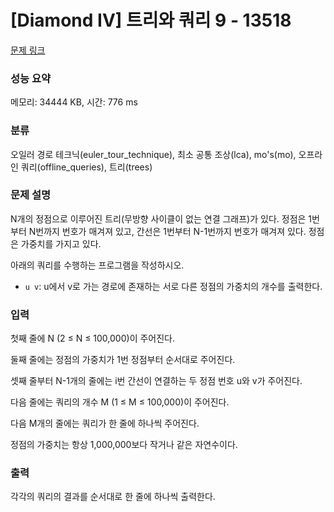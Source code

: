 # [Diamond IV] 트리와 쿼리 9 - 13518 

[문제 링크](https://www.acmicpc.net/problem/13518) 

### 성능 요약

메모리: 34444 KB, 시간: 776 ms

### 분류

오일러 경로 테크닉(euler_tour_technique), 최소 공통 조상(lca), mo's(mo), 오프라인 쿼리(offline_queries), 트리(trees)

### 문제 설명

<p>N개의 정점으로 이루어진 트리(무방향 사이클이 없는 연결 그래프)가 있다. 정점은 1번부터 N번까지 번호가 매겨져 있고, 간선은 1번부터 N-1번까지 번호가 매겨져 있다. 정점은 가중치를 가지고 있다.</p>

<p>아래의 쿼리를 수행하는 프로그램을 작성하시오.</p>

<ul>
	<li><code>u v</code>: u에서 v로 가는 경로에 존재하는 서로 다른 정점의 가중치의 개수를 출력한다.</li>
</ul>

### 입력 

 <p>첫째 줄에 N (2 ≤ N ≤ 100,000)이 주어진다.</p>

<p>둘째 줄에는 정점의 가중치가 1번 정점부터 순서대로 주어진다.</p>

<p>셋째 줄부터 N-1개의 줄에는 i번 간선이 연결하는 두 정점 번호 u와 v가 주어진다.</p>

<p>다음 줄에는 쿼리의 개수 M (1 ≤ M ≤ 100,000)이 주어진다.</p>

<p>다음 M개의 줄에는 쿼리가 한 줄에 하나씩 주어진다.</p>

<p>정점의 가중치는 항상 1,000,000보다 작거나 같은 자연수이다.</p>

### 출력 

 <p>각각의 쿼리의 결과를 순서대로 한 줄에 하나씩 출력한다.</p>


